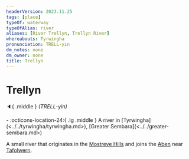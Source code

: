 ```yaml
---
headerVersion: 2023.11.25
tags: [place]
typeOf: waterway
typeOfAlias: river
aliases: [River Trellyn, Trellyn River]
whereabouts: Tyrwingha
pronunciation: TRELL-yin
dm_notes: none
dm_owner: none
title: Trellyn
---
```

# Trellyn
:speaker:{ .middle } *(TRELL-yin)*  
<div class="grid cards ext-narrow-margin ext-one-column" markdown>
-    :octicons-location-24:{ .lg .middle } A river in [Tyrwingha](<../../tyrwingha/tyrwingha.md>), [Greater Sembara](<../../greater-sembara.md>)  
</div>


A small river that originates in the [Mostreve Hills](<../../mostreve-hills.md>) and joins the [Aben](<./aben.md>) near [Tafolwern](<../../tyrwingha/tafolwern.md>). 